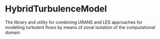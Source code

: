 # HybridTurbulenceModel
The library and utility for combining URANS and LES approaches for modelling turbulent flows by means of zonal isolation of the computational domain
